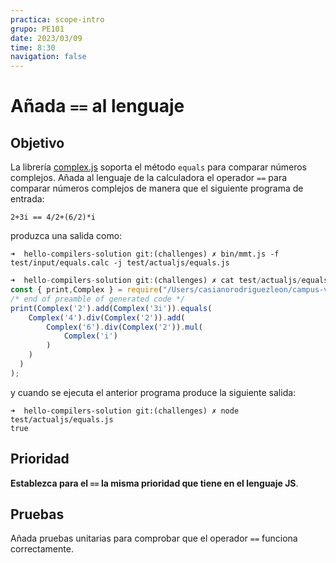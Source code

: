 ```yaml
---
practica: scope-intro
grupo: PE101
date: 2023/03/09
time: 8:30
navigation: false
---
```

# Añada  `==` al lenguaje

## Objetivo 

La librería [complex.js](https://www.npmjs.com/package/complex.js?__hstc=72727564.036ef8c78be07a16851a1b468004963e.1438150266326.1438150266326.1438150266326.1&__hssc=72727564.1.1438150266326&__hsfp=1960224772) soporta el método `equals` para comparar números complejos. 
Añada al lenguaje de la calculadora el operador `==` para comparar números complejos de manera que el siguiente programa de entrada:


```
2+3i == 4/2+(6/2)*i
```

produzca una salida como:

```
➜  hello-compilers-solution git:(challenges) ✗ bin/mmt.js -f test/input/equals.calc -j test/actualjs/equals.js
``` 
```js 
➜  hello-compilers-solution git:(challenges) ✗ cat test/actualjs/equals.js 
const { print,Complex } = require("/Users/casianorodriguezleon/campus-virtual/2324/pl2324/practicas/hello-compilers/hello-compilers-solution/src/support-lib.js");
/* end of preamble of generated code */
print(Complex('2').add(Complex('3i')).equals(
    Complex('4').div(Complex('2')).add(
        Complex('6').div(Complex('2')).mul(
            Complex('i')
        )
    )
  )
);
```


y cuando se ejecuta el anterior programa produce la siguiente salida:

```
➜  hello-compilers-solution git:(challenges) ✗ node test/actualjs/equals.js 
true
```

## Prioridad

**Establezca para el `==` la misma prioridad que tiene en el lenguaje JS**. 


## Pruebas

Añada pruebas unitarias para comprobar que el operador `==` funciona correctamente.